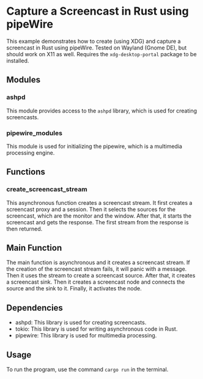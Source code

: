 # Capture a Screencast in Rust using pipeWire

This example demonstrates how to create (using XDG) and capture a screencast in Rust using pipeWire.
Tested on Wayland (Gnome DE), but should work on X11 as well.
Requires the `xdg-desktop-portal` package to be installed.

## Modules

### ashpd

This module provides access to the `ashpd` library, which is used for creating screencasts.

### pipewire_modules

This module is used for initializing the pipewire, which is a multimedia processing engine.

## Functions

### create_screencast_stream

This asynchronous function creates a screencast stream. It first creates a screencast proxy and a session. Then it selects the sources for the screencast, which are the monitor and the window. After that, it starts the screencast and gets the response. The first stream from the response is then returned.

## Main Function

The main function is asynchronous and it creates a screencast stream. If the creation of the screencast stream fails, it will panic with a message.
Then it uses the stream to create a screencast source. After that, it creates a screencast sink. Then it creates a screencast node and connects the source and the sink to it. Finally, it activates the node.

## Dependencies

- ashpd: This library is used for creating screencasts.
- tokio: This library is used for writing asynchronous code in Rust.
- pipewire: This library is used for multimedia processing.

## Usage

To run the program, use the command `cargo run` in the terminal.
